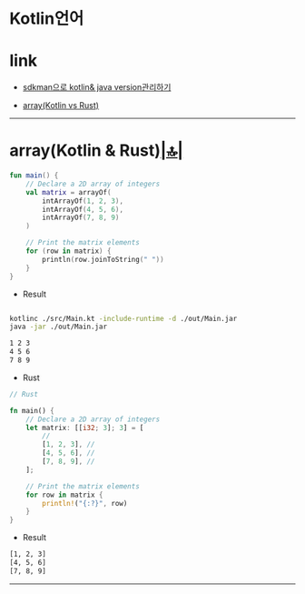# Kotlin언어


# link

- [sdkman으로 kotlin& java version관리하기](https://sdkman.io/)

- [array(Kotlin vs Rust)](#arrayc--rust)


<hr />


# array(Kotlin & Rust)[|🔝|](#link)


```kt
fun main() {
    // Declare a 2D array of integers
    val matrix = arrayOf(
        intArrayOf(1, 2, 3),
        intArrayOf(4, 5, 6),
        intArrayOf(7, 8, 9)
    )

    // Print the matrix elements
    for (row in matrix) {
        println(row.joinToString(" "))
    }
}
```

- Result

```bash

kotlinc ./src/Main.kt -include-runtime -d ./out/Main.jar
java -jar ./out/Main.jar

1 2 3
4 5 6
7 8 9
```

- Rust

```rs
// Rust

fn main() {
    // Declare a 2D array of integers
    let matrix: [[i32; 3]; 3] = [
        //
        [1, 2, 3], //
        [4, 5, 6], //
        [7, 8, 9], //
    ];

    // Print the matrix elements
    for row in matrix {
        println!("{:?}", row)
    }
}
```

- Result

```bash
[1, 2, 3]
[4, 5, 6]
[7, 8, 9]
```


<hr />

